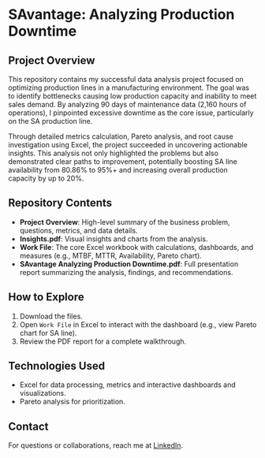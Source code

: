 # SAvantage: Analyzing Production Downtime

## Project Overview
This repository contains my successful data analysis project focused on optimizing production lines in a manufacturing environment. The goal was to identify bottlenecks causing low production capacity and inability to meet sales demand. By analyzing 90 days of maintenance data (2,160 hours of operations), I pinpointed excessive downtime as the core issue, particularly on the SA production line.

Through detailed metrics calculation, Pareto analysis, and root cause investigation using Excel, the project succeeded in uncovering actionable insights. This analysis not only highlighted the problems but also demonstrated clear paths to improvement, potentially boosting SA line availability from 80.86% to 95%+ and increasing overall production capacity by up to 20%.

## Repository Contents
- **Project Overview**: High-level summary of the business problem, questions, metrics, and data details.
- **Insights.pdf**: Visual insights and charts from the analysis.
- **Work File**: The core Excel workbook with calculations, dashboards, and measures (e.g., MTBF, MTTR, Availability, Pareto chart).
- **SAvantage Analyzing Production Downtime.pdf**: Full presentation report summarizing the analysis, findings, and recommendations.

## How to Explore
1. Download the files.
2. Open `Work File` in Excel to interact with the dashboard (e.g., view Pareto chart for SA line).
3. Review the PDF report for a complete walkthrough.

## Technologies Used
- Excel for data processing, metrics and interactive dashboards and visualizations.
- Pareto analysis for prioritization.

## Contact
For questions or collaborations, reach me at [LinkedIn](https://www.linkedin.com/in/aliaa-gamal-659a792b0).
